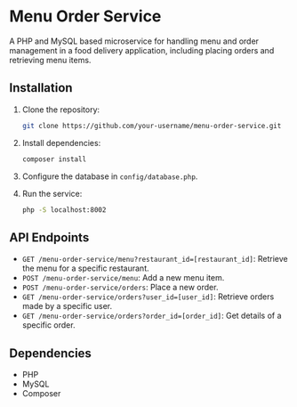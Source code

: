 # Menu Order Service

A PHP and MySQL based microservice for handling menu and order management in a food delivery application, including placing orders and retrieving menu items.

## Installation

1. Clone the repository:

    ```bash
    git clone https://github.com/your-username/menu-order-service.git
    ```

2. Install dependencies:

    ```bash
    composer install
    ```

3. Configure the database in `config/database.php`.

4. Run the service:

    ```bash
    php -S localhost:8002
    ```

## API Endpoints

- `GET /menu-order-service/menu?restaurant_id=[restaurant_id]`: Retrieve the menu for a specific restaurant.
- `POST /menu-order-service/menu`: Add a new menu item.
- `POST /menu-order-service/orders`: Place a new order.
- `GET /menu-order-service/orders?user_id=[user_id]`: Retrieve orders made by a specific user.
- `GET /menu-order-service/orders?order_id=[order_id]`: Get details of a specific order.

## Dependencies

- PHP
- MySQL
- Composer
